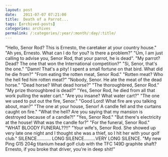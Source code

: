 ```yaml
---
layout: post
date:	2011-07-07 07:21:00
title:  Death of a Parrot...
tags: [archived-posts]
categories: archives
permalink: /:categories/:year/:month/:day/:title/
---
```

"Hello, Senor Rod? This is Ernesto, the
caretaker at your country house."
"Ah yes, Ernesto. What can I do for you? Is there a problem?"
"Um, I am just calling to advise you, Senor Rod, that your parrot, he is dead".
"My parrot? Dead? The one that won the International competition?"
"Si, Senor, that's the one."
"Damn! That's a pity! I spent a small fortune on that bird. What did
he die from?"
"From eating the rotten meat, Senor Rod."
"Rotten meat? Who the hell fed him rotten meat?"
"Nobody, Senor. He ate the meat of the dead horse."
"Dead horse? What dead horse?" 
"The thoroughbred, Senor Rod." 
"My prize thoroughbred is dead?"
"Yes, Senor Rod, he died from all that work pulling the water cart."
"Are you insane? What water cart?"
"The one we used to put out the fire, Senor."
"Good Lord! What fire are you talking about, man?"
"The one at your house, Senor! A candle fell and the curtains caught
on fire."
"What the hell? Are you saying that my mansion is destroyed
because of a candle?!"
"Yes, Senor Rod."
"But there's electricity at the house! What was the
candle for?"
"For the funeral, Senor Rod."
"WHAT BLOODY FUNERAL??!!"
"Your wife's, Senor Rod. She showed up very late one night and I
thought she was a thief, so I hit her with your golf club."
SILENCE........... LONG SILENCE.........VERY LONG SILENCE.
"My new Ping G15 204g titanium head golf club with the TFC 149D graphite shaft? Ernesto, if you broke that driver, you're in deep shit!"
